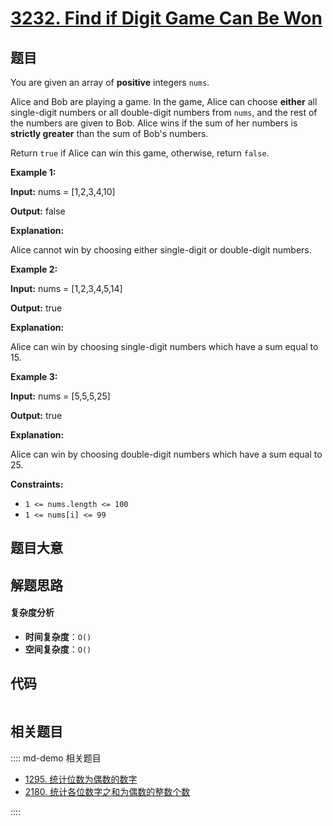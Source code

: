# [3232. Find if Digit Game Can Be Won](https://leetcode.com/problems/find-if-digit-game-can-be-won/)

## 题目

You are given an array of **positive** integers `nums`.

Alice and Bob are playing a game. In the game, Alice can choose **either** all
single-digit numbers or all double-digit numbers from `nums`, and the rest of
the numbers are given to Bob. Alice wins if the sum of her numbers is
**strictly greater** than the sum of Bob's numbers.

Return `true` if Alice can win this game, otherwise, return `false`.

**Example 1:**

**Input:** nums = [1,2,3,4,10]

**Output:** false

**Explanation:**

Alice cannot win by choosing either single-digit or double-digit numbers.

**Example 2:**

**Input:** nums = [1,2,3,4,5,14]

**Output:** true

**Explanation:**

Alice can win by choosing single-digit numbers which have a sum equal to 15.

**Example 3:**

**Input:** nums = [5,5,5,25]

**Output:** true

**Explanation:**

Alice can win by choosing double-digit numbers which have a sum equal to 25.

**Constraints:**

- `1 <= nums.length <= 100`
- `1 <= nums[i] <= 99`

## 题目大意

## 解题思路

#### 复杂度分析

- **时间复杂度**：`O()`
- **空间复杂度**：`O()`

## 代码

```javascript

```

## 相关题目

:::: md-demo 相关题目

- [1295. 统计位数为偶数的数字](https://leetcode.com/problems/find-numbers-with-even-number-of-digits)
- [2180. 统计各位数字之和为偶数的整数个数](https://leetcode.com/problems/count-integers-with-even-digit-sum)

::::
